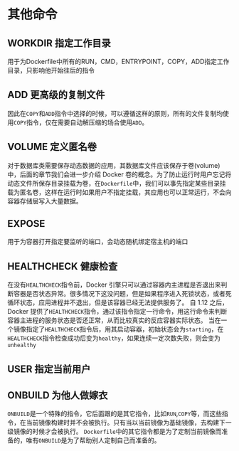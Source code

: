 # 其他命令

## **WORKDIR 指定工作目录**

用于为Dockerfile中所有的RUN，CMD，ENTRYPOINT，COPY，ADD指定工作目录，只影响他开始往后的指令

## **ADD 更高级的复制文件**

因此在`COPY`和`ADD`指令中选择的时候，可以遵循这样的原则，所有的文件复制均使用`COPY`指令，仅在需要自动解压缩的场合使用`ADD`。

## **VOLUME 定义匿名卷**

对于数据库类需要保存动态数据的应用，其数据库文件应该保存于卷\(volume\)中，后面的章节我们会进一步介绍 Docker 卷的概念。为了防止运行时用户忘记将动态文件所保存目录挂载为卷，在`Dockerfile`中，我们可以事先指定某些目录挂载为匿名卷，这样在运行时如果用户不指定挂载，其应用也可以正常运行，不会向容器存储层写入大量数据。

## **EXPOSE**

用于为容器打开指定要监听的端口，会动态随机绑定宿主机的端口

## **HEALTHCHECK 健康检查**

在没有`HEALTHCHECK`指令前，Docker 引擎只可以通过容器内主进程是否退出来判断容器是否状态异常。很多情况下这没问题，但是如果程序进入死锁状态，或者死循环状态，应用进程并不退出，但是该容器已经无法提供服务了。 自 1.12 之后，Docker 提供了`HEALTHCHECK`指令，通过该指令指定一行命令，用这行命令来判断容器主进程的服务状态是否还正常，从而比较真实的反应容器实际状态。 当在一个镜像指定了`HEALTHCHECK`指令后，用其启动容器，初始状态会为`starting`，在`HEALTHCHECK`指令检查成功后变为`healthy`，如果连续一定次数失败，则会变为`unhealthy`

## **USER 指定当前用户**

## **ONBUILD 为他人做嫁衣**

`ONBUILD`是一个特殊的指令，它后面跟的是其它指令，比如`RUN`,`COPY`等，而这些指令，在当前镜像构建时并不会被执行。只有当以当前镜像为基础镜像，去构建下一级镜像的时候才会被执行。 `Dockerfile`中的其它指令都是为了定制当前镜像而准备的，唯有`ONBUILD`是为了帮助别人定制自己而准备的。

